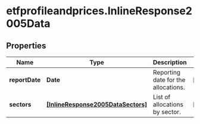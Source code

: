 # etfprofileandprices.InlineResponse2005Data

## Properties

Name | Type | Description | Notes
------------ | ------------- | ------------- | -------------
**reportDate** | **Date** | Reporting date for the allocations. | [optional] 
**sectors** | [**[InlineResponse2005DataSectors]**](InlineResponse2005DataSectors.md) | List of allocations by sector. | [optional] 


